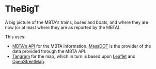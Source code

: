 # TheBigT
A big picture of the MBTA's trains, buses and boats, and where they are now (or at least
where they are as reported by the MBTA).

This uses:
- [MBTA's API](https://api-v3.mbta.com/) for the MBTA information. [MassDOT](http://www.massdot.state.ma.us/) is the provider of the data provided through the MBTA API.
- [Tangram](https://github.com/tangrams/tangram) for the map, which in turn is based upon [Leaflet](https://leafletjs.com/) and [OpenStreetMap](https://www.openstreetmap.org).
